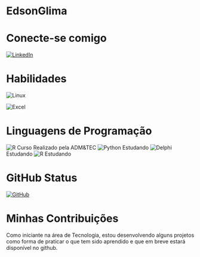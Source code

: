 # EdsonGlima

# Conecte-se comigo
[![LinkedIn](https://img.shields.io/badge/LinkedIn-0077B5?style=for-the-badge&logo=linkedin&logoColor=white)](https://www.linkedin.com/in/edson-lima-a2322331)

# Habilidades
![Linux](https://img.shields.io/badge/Linux-0077B5?style=for-the-badge&logo=linuxlogoColor=black)

![Excel](https://img.shields.io/badge/Excel-007B5?style=for-the-badge&logo=linuxlogoColor=black)

# Linguagens de Programação
 ![R](https://img.shields.io/badge/R-276DC3?style=for-the-badge&logo=r&logoColor=white)
Curso Realizado pela ADM&TEC
 ![Python](https://img.shields.io/badge/python-3670A0?style=for-the-badge&logo=python&logoColor=ffdd54)  Estudando
 ![Delphi](https://img.shields.io/badge/Delphi-CC342D?style=for-the-badge&logo=delphi&logoColor=white)   Estudando
 ![R](https://img.shields.io/badge/R-276DC3?style=for-the-badge&logo=r&logoColor=white)  Estudando
# GitHub Status
[![GitHub](https://img.shields.io/badge/GitHub-100000?style=for-the-badge&logo=github&logoColor=white)](https://github.com/EdsonGlima)
# Minhas Contribuições
Como iniciante na área de Tecnologia, estou desenvolvendo alguns projetos como forma de praticar o que tem sido aprendido e que em breve estará disponível no github.
